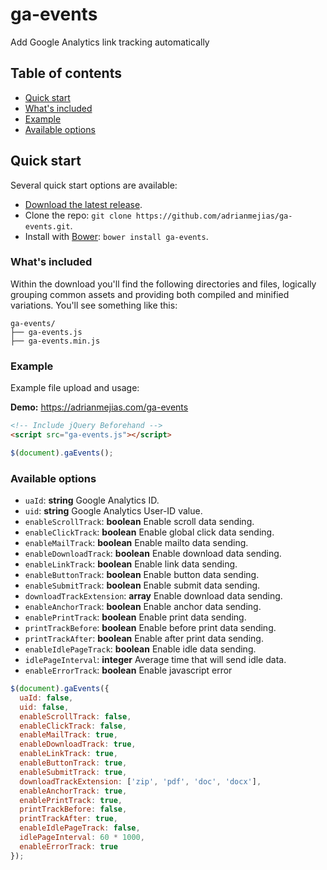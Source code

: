 ga-events
==========

Add Google Analytics link tracking automatically

## Table of contents

- [Quick start](#quick-start)
- [What's included](#whats-included)
- [Example](#example)
- [Available options](#available-options)

## Quick start

Several quick start options are available:

- [Download the latest release](https://github.com/adrianmejias/ga-events/archive/0.0.1.zip).
- Clone the repo: `git clone https://github.com/adrianmejias/ga-events.git`.
- Install with [Bower](http://bower.io): `bower install ga-events`.

### What's included

Within the download you'll find the following directories and files, logically grouping common assets and providing both compiled and minified variations. You'll see something like this:

```
ga-events/
├── ga-events.js
├── ga-events.min.js
```

### Example
Example file upload and usage:

**Demo:** https://adrianmejias.com/ga-events

```html
<!-- Include jQuery Beforehand -->
<script src="ga-events.js"></script>
```

```javascript
$(document).gaEvents();
```

### Available options

* ``uaId``: **string** Google Analytics ID.
* ``uid``: **string** Google Analytics User-ID value.
* ``enableScrollTrack``: **boolean** Enable scroll data sending.
* ``enableClickTrack``: **boolean** Enable global click data sending.
* ``enableMailTrack``: **boolean** Enable mailto data sending.
* ``enableDownloadTrack``: **boolean** Enable download data sending.
* ``enableLinkTrack``: **boolean** Enable link data sending.
* ``enableButtonTrack``: **boolean** Enable button data sending.
* ``enableSubmitTrack``: **boolean** Enable submit data sending.
* ``downloadTrackExtension``: **array** Enable download data sending.
* ``enableAnchorTrack``: **boolean** Enable anchor data sending.
* ``enablePrintTrack``: **boolean** Enable print data sending.
* ``printTrackBefore``: **boolean** Enable before print data sending.
* ``printTrackAfter``: **boolean** Enable after print data sending.
* ``enableIdlePageTrack``: **boolean** Enable idle data sending.
* ``idlePageInterval``: **integer** Average time that will send idle data.
* ``enableErrorTrack``: **boolean** Enable javascript error

```javascript
$(document).gaEvents({
  uaId: false,
  uid: false,
  enableScrollTrack: false,
  enableClickTrack: false,
  enableMailTrack: true,
  enableDownloadTrack: true,
  enableLinkTrack: true,
  enableButtonTrack: true,
  enableSubmitTrack: true,
  downloadTrackExtension: ['zip', 'pdf', 'doc', 'docx'],
  enableAnchorTrack: true,
  enablePrintTrack: true,
  printTrackBefore: false,
  printTrackAfter: true,
  enableIdlePageTrack: false,
  idlePageInterval: 60 * 1000,
  enableErrorTrack: true
});
```
